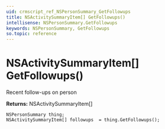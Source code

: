 ```yaml
---
uid: crmscript_ref_NSPersonSummary_GetFollowups
title: NSActivitySummaryItem[] GetFollowups()
intellisense: NSPersonSummary.GetFollowups
keywords: NSPersonSummary, GetFollowups
so.topic: reference
---
```


# NSActivitySummaryItem[] GetFollowups()

Recent follow-ups on person

**Returns:** NSActivitySummaryItem[]

```crmscript
NSPersonSummary thing;
NSActivitySummaryItem[] followups  = thing.GetFollowups();
```

